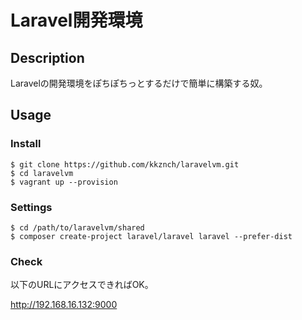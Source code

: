 Laravel開発環境
===============

## Description

Laravelの開発環境をぽちぽちっとするだけで簡単に構築する奴。

## Usage

### Install

```shell
$ git clone https://github.com/kkznch/laravelvm.git
$ cd laravelvm
$ vagrant up --provision
```

### Settings

```shell
$ cd /path/to/laravelvm/shared
$ composer create-project laravel/laravel laravel --prefer-dist
```

### Check

以下のURLにアクセスできればOK。

http://192.168.16.132:9000
